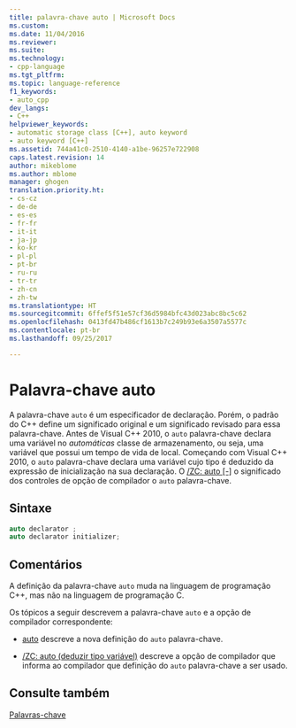 ```yaml
---
title: palavra-chave auto | Microsoft Docs
ms.custom: 
ms.date: 11/04/2016
ms.reviewer: 
ms.suite: 
ms.technology:
- cpp-language
ms.tgt_pltfrm: 
ms.topic: language-reference
f1_keywords:
- auto_cpp
dev_langs:
- C++
helpviewer_keywords:
- automatic storage class [C++], auto keyword
- auto keyword [C++]
ms.assetid: 744a41c0-2510-4140-a1be-96257e722908
caps.latest.revision: 14
author: mikeblome
ms.author: mblome
manager: ghogen
translation.priority.ht:
- cs-cz
- de-de
- es-es
- fr-fr
- it-it
- ja-jp
- ko-kr
- pl-pl
- pt-br
- ru-ru
- tr-tr
- zh-cn
- zh-tw
ms.translationtype: HT
ms.sourcegitcommit: 6ffef5f51e57cf36d5984bfc43d023abc8bc5c62
ms.openlocfilehash: 0413fd47b486cf1613b7c249b93e6a3507a5577c
ms.contentlocale: pt-br
ms.lasthandoff: 09/25/2017

---
```

# <a name="auto-keyword"></a>Palavra-chave auto
A palavra-chave `auto` é um especificador de declaração. Porém, o padrão do C++ define um significado original e um significado revisado para essa palavra-chave. Antes de Visual C++ 2010, o `auto` palavra-chave declara uma variável no *automáticas* classe de armazenamento, ou seja, uma variável que possui um tempo de vida de local. Começando com Visual C++ 2010, o `auto` palavra-chave declara uma variável cujo tipo é deduzido da expressão de inicialização na sua declaração. O [/ZC: auto &#91;-&#93;](../build/reference/zc-auto-deduce-variable-type.md) o significado dos controles de opção de compilador o `auto` palavra-chave.  
  
## <a name="syntax"></a>Sintaxe  
  
```cpp  
auto declarator ;  
auto declarator initializer;  
```  
  
## <a name="remarks"></a>Comentários  
 A definição da palavra-chave `auto` muda na linguagem de programação C++, mas não na linguagem de programação C.  
  
 Os tópicos a seguir descrevem a palavra-chave `auto` e a opção de compilador correspondente:  
  
-   [auto](../cpp/auto-cpp.md) descreve a nova definição do `auto` palavra-chave.  
  
  
-   [/ZC: auto (deduzir tipo variável)](../build/reference/zc-auto-deduce-variable-type.md) descreve a opção de compilador que informa ao compilador que definição do `auto` palavra-chave a ser usado.  
  
## <a name="see-also"></a>Consulte também  
 [Palavras-chave](../cpp/keywords-cpp.md)
